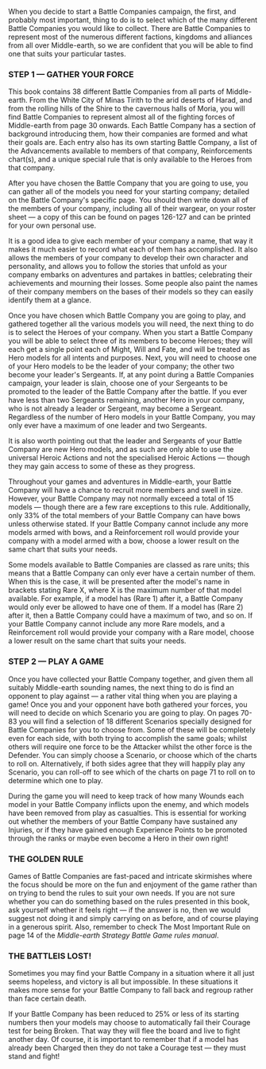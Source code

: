 ﻿When you decide to start a Battle Companies campaign, the first, and probably most important, thing to do is to select which of the many different Battle Companies you would like to collect. There are Battle Companies to represent most of the numerous different factions, kingdoms and alliances from all over Middle-earth, so we are confident that you will be able to find one that suits your particular tastes. 

### STEP 1 — GATHER YOUR FORCE

This book contains 38 different Battle Companies from all parts of Middle-earth. From the White City of Minas Tirith to the arid deserts of Harad, and from the rolling hills of the Shire to the cavernous halls of Moria, you will find Battle Companies to represent almost all of the fighting forces of Middle-earth from page 30 onwards. Each Battle Company has a section of background introducing them, how their companies are formed and what their goals are. Each entry also has its own starting Battle Company, a list of the Advancements available to members of that company, Reinforcements chart(s), and a unique special rule that is only available to the Heroes from that
company.

After you have chosen the Battle Company that you are going to use, you can gather all of the models you need for your starting company; detailed on the Battle Company's specific page. You should then write down all of the members of your company, including all of their wargear, on your roster sheet — a copy of this can be found on pages 126-127 and can be printed for your own personal use.

It is a good idea to give each member of your company a name, that way it makes it much easier to record what each of them has accomplished. It also allows the members of your company to develop their own character and personality, and allows you to follow the stories that unfold as your company embarks on adventures and partakes in battles; celebrating their achievements and mourning their losses. Some people also paint the names of their company members on the bases of their models so they can easily identify them at a glance.

Once you have chosen which Battle Company you are going to play, and gathered together all the various models you will need, the next thing to do is to select the Heroes of your company. When you start a Battle Company you will be able to select three of its members to become Heroes; they will each get a single point each of Might, Will and Fate, and will be treated as Hero models for all intents and purposes. Next, you will need to choose one of your Hero models to be the leader of your company; the other two become your leader's Sergeants. If, at any point during a Battle Companies campaign, your leader is slain, choose one of your Sergeants to be promoted to the leader of the Battle Company after the battle. If you ever have less than two Sergeants remaining, another Hero in your company, who is not already a leader or Sergeant, may become a Sergeant. Regardless of the number of Hero models in your Battle Company, you may only ever have a maximum of one leader and two Sergeants.

It is also worth pointing out that the leader and Sergeants of your Battle Company are new Hero models, and as such are only able to use the universal Heroic Actions and not the specialised Heroic Actions — though they may gain access to some of these as they progress.

Throughout your games and adventures in Middle-earth, your Battle Company will have a chance to recruit more members and swell in size. However, your Battle Company may not normally exceed a total of 15 models — though there are a few rare exceptions to this rule. Additionally, only 33% of the total members of your Battle Company can have bows unless otherwise stated. If your Battle Company cannot include any more models armed with bows, and a Reinforcement roll would provide your company with a model armed with a bow, choose a lower result on the same chart that suits your needs.

Some models available to Battle Companies are classed as rare units; this means that a Battle Company can only ever have a certain number of them. When this is the case, it will be presented after the model's name in brackets stating Rare X, where X is the maximum number of that model available. For example, if a model has (Rare 1) after it, a Battle Company would only ever be allowed to have one of them. If a model has (Rare 2) after it, then a Battle Company could have a maximum of two, and so on. If your Battle Company cannot include any more Rare models, and a Reinforcement roll would provide your company with a Rare model, choose a lower result on the same chart that suits your needs.

### STEP 2 — PLAY A GAME

Once you have collected your Battle Company together, and given them all suitably Middle-earth sounding names, the next thing to do is find an opponent to play against — a rather vital thing when you are playing a game! Once you and your opponent have both gathered your forces, you will need to decide on which Scenario you are going to play. On pages 70-83 you will find a selection of 18 different Scenarios specially designed for Battle Companies for you to choose from. Some of these will be completely even for each side, with both trying to accomplish the same goals; whilst others will require one force to be the Attacker whilst the other force is the Defender. You can simply choose a Scenario, or choose which of the charts to roll on. Alternatively, if both sides agree that they will happily play any Scenario, you can roll-off to see which of the charts on page 71 to roll on to determine which
one to play.

During the game you will need to keep track of how many Wounds each model in your Battle Company inflicts upon the enemy, and which models have been removed from play as casualties. This is essential for working out whether the members of your Battle Company have sustained any Injuries, or if they have gained enough Experience Points to be promoted through the ranks or maybe even become a Hero in their own
right!

 

### THE GOLDEN RULE

Games of Battle Companies are fast-paced and intricate skirmishes where the focus should be more on the fun and enjoyment of the game rather than on trying to bend the rules to suit your own needs. If you are not sure whether you can do something based on the rules presented in this book, ask yourself whether it feels right — if the answer is no, then we would suggest not doing it and simply carrying on as before, and of course playing in a generous spirit. Also, remember to check The Most Important Rule on page 14 of the *Middle-earth Strategy Battle Game rules manual*.

### THE BATTLEIS LOST!

Sometimes you may find your Battle Company in a situation where it all just seems hopeless, and victory is all but impossible. In these situations it makes more sense for your Battle Company to fall back and regroup rather than face certain death.

If your Battle Company has been reduced to 25% or less of its starting numbers then your models may choose to automatically fail their Courage test for being Broken. That way they will flee the board and live to fight another day. Of course, it is important to remember that if a model has already been Charged then they do not take a Courage test — they must stand and fight!
